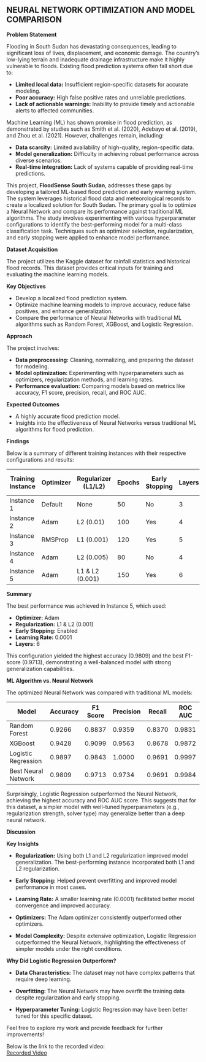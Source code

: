 ## NEURAL NETWORK OPTIMIZATION AND MODEL COMPARISON

**Problem Statement**

Flooding in South Sudan has devastating consequences, leading to significant loss of lives, displacement, and economic damage. The country’s low-lying terrain and inadequate drainage infrastructure make it highly vulnerable to floods. Existing flood prediction systems often fall short due to:

- **Limited local data:** Insufficient region-specific datasets for accurate modeling.
- **Poor accuracy:** High false positive rates and unreliable predictions.
- **Lack of actionable warnings:** Inability to provide timely and actionable alerts to affected communities.

Machine Learning (ML) has shown promise in flood prediction, as demonstrated by studies such as Smith et al. (2020), Adebayo et al. (2019), and Zhou et al. (2021). However, challenges remain, including:

- **Data scarcity:** Limited availability of high-quality, region-specific data.
- **Model generalization:** Difficulty in achieving robust performance across diverse scenarios.
- **Real-time integration:** Lack of systems capable of providing real-time predictions.

This project, **FloodSense South Sudan**, addresses these gaps by developing a tailored ML-based flood prediction and early warning system. The system leverages historical flood data and meteorological records to create a localized solution for South Sudan. The primary goal is to optimize a Neural Network and compare its performance against traditional ML algorithms. The study involves experimenting with various hyperparameter configurations to identify the best-performing model for a multi-class classification task. Techniques such as optimizer selection, regularization, and early stopping were applied to enhance model performance.

**Dataset Acquisition**

The project utilizes the Kaggle dataset for rainfall statistics and historical flood records. This dataset provides critical inputs for training and evaluating the machine learning models.

**Key Objectives**

- Develop a localized flood prediction system.
- Optimize machine learning models to improve accuracy, reduce false positives, and enhance generalization.
- Compare the performance of Neural Networks with traditional ML algorithms such as Random Forest, XGBoost, and Logistic Regression.

**Approach**

The project involves:

- **Data preprocessing:** Cleaning, normalizing, and preparing the dataset for modeling.
- **Model optimization:** Experimenting with hyperparameters such as optimizers, regularization methods, and learning rates.
- **Performance evaluation:** Comparing models based on metrics like accuracy, F1 score, precision, recall, and ROC AUC.

**Expected Outcomes**

- A highly accurate flood prediction model.
- Insights into the effectiveness of Neural Networks versus traditional ML algorithms for flood prediction.

**Findings**

Below is a summary of different training instances with their respective configurations and results:

| Training Instance | Optimizer | Regularizer (L1/L2) | Epochs | Early Stopping | Layers | Learning Rate | Accuracy | F1 Score | Precision | Recall | ROC AUC Score |
|-------------------|-----------|---------------------|--------|----------------|--------|---------------|----------|----------|-----------|--------|---------------|
| Instance 1        | Default   | None                | 50     | No             | 3      | Default       | 0.9736   | 0.9595   | 0.9816    | 0.9383 | 0.9951        |
| Instance 2        | Adam      | L2 (0.01)           | 100    | Yes            | 4      | 0.001         | 0.9795   | 0.9685   | 0.9908    | 0.9471 | 0.9983        |
| Instance 3        | RMSProp   | L1 (0.001)          | 120    | Yes            | 5      | 0.0005        | 0.9663   | 0.9483   | 0.9679    | 0.9295 | 0.9952        |
| Instance 4        | Adam      | L2 (0.005)          | 80     | No             | 4      | 0.001         | 0.9677   | 0.9500   | 0.9812    | 0.9207 | 0.9958        |
| Instance 5        | Adam      | L1 & L2 (0.001)     | 150    | Yes            | 6      | 0.0001        | 0.9809   | 0.9713   | 0.9735    | 0.9692 | 0.9984        |

**Summary**

The best performance was achieved in Instance 5, which used:

- **Optimizer:** Adam
- **Regularization:** L1 & L2 (0.001)
- **Early Stopping:** Enabled
- **Learning Rate:** 0.0001
- **Layers:** 6

This configuration yielded the highest accuracy (0.9809) and the best F1-score (0.9713), demonstrating a well-balanced model with strong generalization capabilities.

**ML Algorithm vs. Neural Network**

The optimized Neural Network was compared with traditional ML models:

| Model                    | Accuracy | F1 Score | Precision | Recall | ROC AUC |
|--------------------------|----------|----------|-----------|--------|---------|
| Random Forest            | 0.9266   | 0.8837   | 0.9359    | 0.8370 | 0.9831  |
| XGBoost                  | 0.9428   | 0.9099   | 0.9563    | 0.8678 | 0.9872  |
| Logistic Regression      | 0.9897   | 0.9843   | 1.0000    | 0.9691 | 0.9997  |
| Best Neural Network      | 0.9809   | 0.9713   | 0.9734    | 0.9691 | 0.9984  |

Surprisingly, Logistic Regression outperformed the Neural Network, achieving the highest accuracy and ROC AUC score. This suggests that for this dataset, a simpler model with well-tuned hyperparameters (e.g., regularization strength, solver type) may generalize better than a deep neural network.

**Discussion**

**Key Insights**

- **Regularization:** Using both L1 and L2 regularization improved model generalization. The best-performing instance incorporated both L1 and L2 regularization.
  
- **Early Stopping:** Helped prevent overfitting and improved model performance in most cases.

- **Learning Rate:** A smaller learning rate (0.0001) facilitated better model convergence and improved accuracy.

- **Optimizers:** The Adam optimizer consistently outperformed other optimizers.

- **Model Complexity:** Despite extensive optimization, Logistic Regression outperformed the Neural Network, highlighting the effectiveness of simpler models under the right conditions.

**Why Did Logistic Regression Outperform?**

- **Data Characteristics:** The dataset may not have complex patterns that require deep learning.

- **Overfitting:** The Neural Network may have overfit the training data despite regularization and early stopping.

- **Hyperparameter Tuning:** Logistic Regression may have been better tuned for this specific dataset.

Feel free to explore my work and provide feedback for further improvements!

Below is the link to the recorded video:  
[Recorded Video](https://drive.google.com/file/d/1OfDelEjUxitLQZGbWmjUjrDGBsa6s5tZ/view?usp=sharing)
